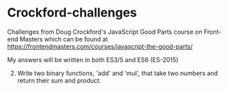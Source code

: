 # Crockford-challenges
Challenges from Doug Crockford's JavaScript Good Parts course on Front-end Masters which can be found at https://frontendmasters.com/courses/javascript-the-good-parts/

My answers will be written in both ES3/5 and ES6 (ES-2015)


2. Write two binary functions, 'add' and 'mul', that take two numbers and return their sum and product.
